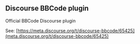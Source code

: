 ## Discourse BBCode plugin

Official BBCode Discourse plugin

See: [https://meta.discourse.org/t/discourse-bbcode/65425](meta.discourse.org/t/discourse-bbcode/65425)


